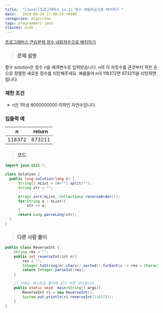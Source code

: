 ```yaml
---
title:  "[Java][프로그래머스 Lv.1] 정수 내림차순으로 배치하기 "
date:   2019-08-24 17:00:24 +0900
categories: Algorithm
tags: programmers java
classes: wide
---  
```


[프로그래머스 연습문제 정수 내림차순으로 배치하기](https://programmers.co.kr/learn/courses/30/lessons/12933)   

> ### 문제 설명  

함수 solution은 정수 n을 매개변수로 입력받습니다. n의 각 자릿수를 큰것부터 작은 순으로 정렬한 새로운 정수를 리턴해주세요. 예를들어 n이 118372면 873211을 리턴하면 됩니다.  

### 제한 조건   

- n은 1이상 8000000000 이하인 자연수입니다.

### 입출력 예

|    n   	| return 	|
|:------:	|:------:	|
| 118372 	| 873211 	|  

>### 코드

```java
import java.util.*;

class Solution {
  public long solution(long n) {
      String[] nList = (n+"").split("");
      String str = "";

      Arrays.sort(nList, Collections.reverseOrder());
      for(String a : nList){
          str += a;
      }
      return Long.parseLong(str);
  }
}
```

>### 다른 사람 풀이

```java
public class ReverseInt {
    String res = "";
    public int reverseInt(int n){
        res = "";
        Integer.toString(n).chars().sorted().forEach(c -> res = Character.valueOf((char)c) + res);
        return Integer.parseInt(res);
    }

    // 아래는 테스트로 출력해 보기 위한 코드입니다.
    public static void  main(String[] args){
        ReverseInt ri = new ReverseInt();
        System.out.println(ri.reverseInt(118372));
    }
}
```
